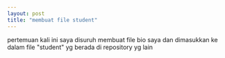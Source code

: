 ```yaml
---
layout: post
title: "membuat file student"
---
```


pertemuan kali ini saya disuruh membuat file bio saya dan dimasukkan ke dalam file "student" yg berada di repository yg lain